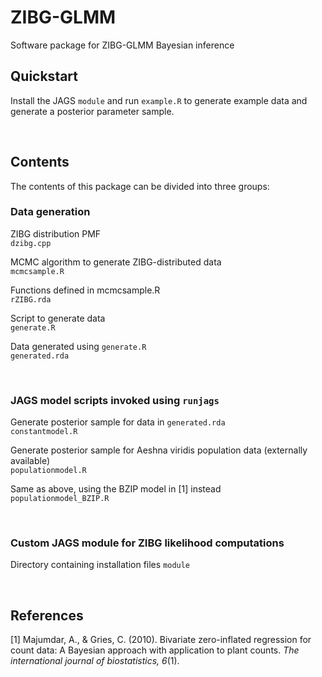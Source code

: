 # ZIBG-GLMM
Software package for ZIBG-GLMM Bayesian inference

## Quickstart
Install the JAGS `module` and run `example.R` to generate example data and generate a posterior parameter sample.

&nbsp;

## Contents
The contents of this package can be divided into three groups:

### Data generation
ZIBG distribution PMF  
`dzibg.cpp`  

MCMC algorithm to generate ZIBG-distributed data  
`mcmcsample.R`  

Functions defined in mcmcsample.R  
`rZIBG.rda`  

Script to generate data  
`generate.R`  

Data generated using `generate.R`  
`generated.rda`

&nbsp;


### JAGS model scripts invoked using `runjags`
Generate posterior sample for data in `generated.rda`  
`constantmodel.R`

Generate posterior sample for Aeshna viridis population data (externally available)  
`populationmodel.R`

Same as above, using the BZIP model in [1] instead  
`populationmodel_BZIP.R`

&nbsp;


### Custom JAGS module for ZIBG likelihood computations
Directory containing installation files
`module`

&nbsp;
&nbsp;



## References

[1] Majumdar, A., & Gries, C. (2010). Bivariate zero-inflated regression for count data: A Bayesian approach with application to plant counts. _The international journal of biostatistics, 6_(1).


